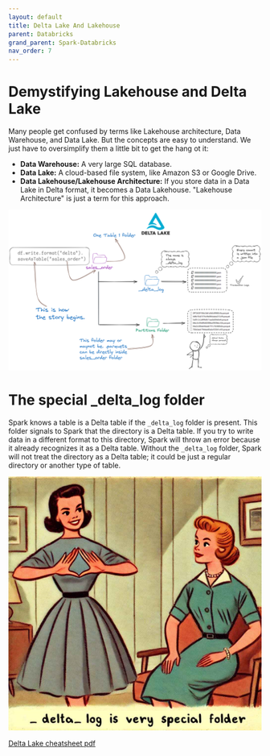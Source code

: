 ```yaml
---
layout: default
title: Delta Lake And Lakehouse
parent: Databricks
grand_parent: Spark-Databricks
nav_order: 7
---
```


# Demystifying Lakehouse and Delta Lake

Many people get confused by terms like Lakehouse architecture, Data Warehouse, and Data Lake. But the concepts are easy to understand. We just have to oversimplify them a little bit to get the hang ot it:

- **Data Warehouse:** A very large SQL database.
- **Data Lake:** A cloud-based file system, like Amazon S3 or Google Drive.
- **Data Lakehouse/Lakehouse Architecture:** If you store data in a Data Lake in Delta format, it becomes a Data Lakehouse. "Lakehouse Architecture" is just a term for this approach.

![](images/2024-09-03-18-37-03.png)

# The special _delta_log folder

Spark knows a table is a Delta table if the `_delta_log` folder is present. This folder signals to Spark that the directory is a Delta table. If you try to write data in a different format to this directory, Spark will throw an error because it already recognizes it as a Delta table. Without the `_delta_log` folder, Spark will not treat the directory as a Delta table; it could be just a regular directory or another type of table.

![](images/2024-09-03-18-52-40.png)


[Delta Lake cheatsheet pdf](Files/Delta_Lake_Cheatsheet.pdf)